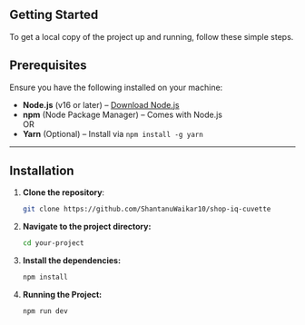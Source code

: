 ## Getting Started

To get a local copy of the project up and running, follow these simple steps.

## Prerequisites

Ensure you have the following installed on your machine:

- **Node.js** (v16 or later) – [Download Node.js](https://nodejs.org/)
- **npm** (Node Package Manager) – Comes with Node.js  
  OR
- **Yarn** (Optional) – Install via `npm install -g yarn`

---

## Installation

1. **Clone the repository**:

   ```bash
   git clone https://github.com/ShantanuWaikar10/shop-iq-cuvette
   ```

2. **Navigate to the project directory:**

   ```bash
   cd your-project
   ```

3. **Install the dependencies:**

    ```bash
    npm install
    ```

4. **Running the Project:**

    ```bash
    npm run dev